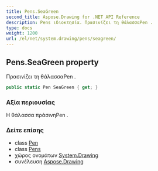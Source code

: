 ```yaml
---
title: Pens.SeaGreen
second_title: Aspose.Drawing for .NET API Reference
description: Pens ιδιοκτησία. Πρασινίζει τη θάλασσαPen .
type: docs
weight: 1200
url: /el/net/system.drawing/pens/seagreen/
---
```

## Pens.SeaGreen property

Πρασινίζει τη θάλασσαPen .

```csharp
public static Pen SeaGreen { get; }
```

### Αξία περιουσίας

Η θάλασσα πράσινηPen .

### Δείτε επίσης

* class [Pen](../../pen/)
* class [Pens](../)
* χώρος ονομάτων [System.Drawing](../../pens/)
* συνέλευση [Aspose.Drawing](../../../)


